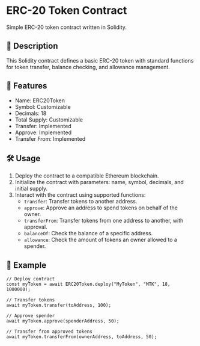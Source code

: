 # ERC-20 Token Contract

Simple ERC-20 token contract written in Solidity.

## 📝 Description

This Solidity contract defines a basic ERC-20 token with standard functions for token transfer, balance checking, and allowance management.

## 🚀 Features

- Name: ERC20Token
- Symbol: Customizable
- Decimals: 18
- Total Supply: Customizable
- Transfer: Implemented
- Approve: Implemented
- Transfer From: Implemented

## 🛠️ Usage

1. Deploy the contract to a compatible Ethereum blockchain.
2. Initialize the contract with parameters: name, symbol, decimals, and initial supply.
3. Interact with the contract using supported functions:
   - `transfer`: Transfer tokens to another address.
   - `approve`: Approve an address to spend tokens on behalf of the owner.
   - `transferFrom`: Transfer tokens from one address to another, with approval.
   - `balanceOf`: Check the balance of a specific address.
   - `allowance`: Check the amount of tokens an owner allowed to a spender.

## 📜 Example

```solidity
// Deploy contract
const myToken = await ERC20Token.deploy("MyToken", "MTK", 18, 1000000);

// Transfer tokens
await myToken.transfer(toAddress, 100);

// Approve spender
await myToken.approve(spenderAddress, 50);

// Transfer from approved tokens
await myToken.transferFrom(ownerAddress, toAddress, 50);
